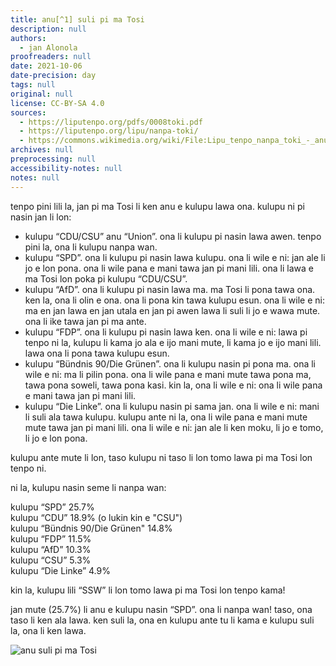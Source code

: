 ```yaml
---
title: anu[^1] suli pi ma Tosi
description: null
authors:
  - jan Alonola
proofreaders: null
date: 2021-10-06
date-precision: day
tags: null
original: null
license: CC-BY-SA 4.0
sources:
  - https://liputenpo.org/pdfs/0008toki.pdf
  - https://liputenpo.org/lipu/nanpa-toki/
  - https://commons.wikimedia.org/wiki/File:Lipu_tenpo_nanpa_toki_-_anu_suli_pi_ma_Tosi.png
archives: null
preprocessing: null
accessibility-notes: null
notes: null
---
```


tenpo pini lili la, jan pi ma Tosi li ken anu e kulupu lawa ona. kulupu ni pi nasin jan li lon:

- kulupu “CDU/CSU” anu “Union”. ona li kulupu pi nasin lawa awen. tenpo pini la, ona li kulupu nanpa wan.
- kulupu “SPD”. ona li kulupu pi nasin lawa kulupu. ona li wile e ni: jan ale li jo e lon pona. ona li wile pana e mani tawa jan pi mani lili. ona li lawa e ma Tosi lon poka pi kulupu “CDU/CSU”.
- kulupu “AfD”. ona li kulupu pi nasin lawa ma. ma Tosi li pona tawa ona. ken la, ona li olin e ona. ona li pona kin tawa kulupu esun. ona li wile e ni: ma en jan lawa en jan utala en jan pi awen lawa li suli li jo e wawa mute. ona li ike tawa jan pi ma ante.
- kulupu “FDP”. ona li kulupu pi nasin lawa ken. ona li wile e ni: lawa pi tenpo ni la, kulupu li kama jo ala e ijo mani mute, li kama jo e ijo mani lili. lawa ona li pona tawa kulupu esun.
- kulupu “Bündnis 90/Die Grünen”. ona li kulupu nasin pi pona ma. ona li wile e ni: ma li pilin pona. ona li wile pana e mani mute tawa pona ma, tawa pona soweli, tawa pona kasi. kin la, ona li wile e ni: ona li wile pana e mani tawa jan pi mani lili.
- kulupu “Die Linke”. ona li kulupu nasin pi sama jan. ona li wile e ni: mani li suli ala tawa kulupu. kulupu ante ni la, ona li wile pana e mani mute mute tawa jan pi mani lili. ona li wile e ni: jan ale li ken moku, li jo e tomo, li jo e lon pona.

[^1]: sina “anu” e ijo la, sina wile jo e ijo ni, li wile ala jo e ijo ante. sina pali e ni la, ni li anu.

kulupu ante mute li lon, taso kulupu ni taso li lon tomo lawa pi ma Tosi lon tenpo ni.

ni la, kulupu nasin seme li nanpa wan:

kulupu “SPD” 25.7%  
kulupu “CDU” 18.9% (o lukin kin e "CSU")  
kulupu “Bündnis 90/Die Grünen" 14.8%  
kulupu “FDP” 11.5%  
kulupu “AfD” 10.3%  
kulupu “CSU” 5.3%  
kulupu “Die Linke” 4.9%

kin la, kulupu lili “SSW” li lon tomo lawa pi ma Tosi lon tenpo kama!

jan mute (25.7%) li anu e kulupu nasin “SPD”. ona li nanpa wan! taso, ona taso li ken ala lawa. ken suli la, ona en kulupu ante tu li kama e kulupu suli la, ona li ken lawa.

![anu suli pi ma Tosi](https://upload.wikimedia.org/wikipedia/commons/4/4a/Lipu_tenpo_nanpa_toki_-_anu_suli_pi_ma_Tosi.png)